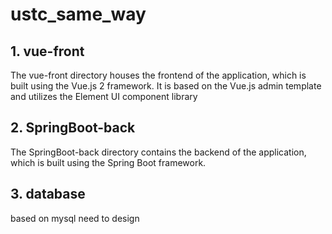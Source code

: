 # ustc_same_way

## 1. vue-front
The vue-front directory houses the frontend of the application, which is built using the Vue.js 2 framework. It is based on the Vue.js admin template and utilizes the Element UI component library

## 2. SpringBoot-back
The SpringBoot-back directory contains the backend of the application, which is built using the Spring Boot framework.

## 3. database
based on mysql
need to design